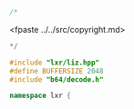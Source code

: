 ```cpp
/*
````
<fpaste ../../src/copyright.md>
```cpp
*/

#include "lxr/liz.hpp"
#define BUFFERSIZE 2048
#include "b64/decode.h"

namespace lxr {

````
